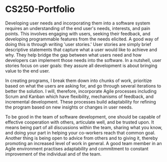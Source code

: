 # CS250-Portfolio

Developing user needs and incorporating them into a software system requires an understanding of the end user's needs, interests, and pain points. This involves engaging with users, seeking their feedback, and developing programmable features from the needs elicited. A good way of doing this is through writing 'user stories.' User stories are simply brief descriptive statements that capture what a user would like to achieve and why. They help bridge the gap between what users need and how developers can implement those needs into the software. In a nutshell, user stories focus on user goals: they assure all development is about bringing value to the end user.

In creating programs, I break them down into chunks of work, prioritize based on what the users are asking for, and go through several iterations to better the solution. I will, therefore, incorporate Agile processes including Scrum and Kanban which have flexibility, mechanisms of feedback, and incremental development. These processes build adaptability for refining the program based on new insights or changes in user needs.

To be good in the team of software development, one should be capable of effective cooperation with others, articulate well, and be trusted upon. It means being part of all discussions within the team, sharing what you know, and doing your part in helping your co-workers reach that common goal. Another thing is being open to advice from others and to giving it, thereby promoting an increased level of work in general. A good team member in an Agile environment practises adaptability and commitment to constant improvement of the individual and of the team.
